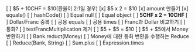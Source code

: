 [ ] $5 + 10CHF = $10(환율이 2:1일 경우)
[x] $5 x 2 = $10
[x] amount 만들기
[x] equals()
[ ] hashCode()
[ ] Equal null
[ ] Equal object
[ ] **5CHF x 2 = 10CHF**
[ ] Dollar/Franc 중복
[ ] 공용 equals
[ ] 공용 times
[ ] Franc과 Dollar 비교하기
[ ] 통화?
[ ] testFrancMultiplication 제거
[ ] $5 + $5 = $10
[ ] $5 + $5에서 Money 반환하기
[ ] Bank.reduct(Money)
[ ] Money에 대한 통화 변환을 수행하는 Reduce
[ ] Reduce(Bank, String)
[ ] Sum.plus
[ ] Expression.times

